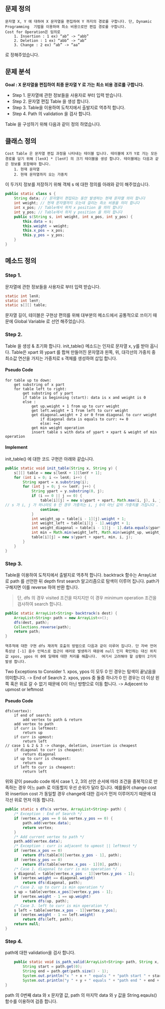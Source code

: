 ## 문제 정의
	문자열 X, Y 에 대하여 X 문자열을 편집하여 Y 까지의 경로를 구합니다. 단, Dynamic Programming  기법을 이용하여 최소 비용으로만 편집 경로를 구합니다. 
	Cost for Operation은 임의로 
		1. Insertion : 1 ex) “ab” -> “abb” 
		2. Deletion : 1 ex) “abb” -> “ab”  
		3. Change : 2 ex) “ab” -> “aa” 
로 정해주었습니다.
## 문제 분석
**Goal :  X 문자열을 편집하여 최종 문자열 Y 로 가는  최소 비용 경로를 구합니다.**
* Step 1. 문자열에 관한 정보들을 사용자로 부터 입력 받습니다. 
* Step 2. 문자열 편집 Table 을 생성 합니다. 
* Step 3. Table을 이용하여 도착지에서 출발지로 역추적 합니다.
* Step 4. Path 의 validation 을 검사 합니다. 

Table 을 구성하기 위해 다음과 같이 정의 하였습니다. 
## 클래스 정의
    Cost Table 은 문자열 편집 과정을 나타내는 테이블 입니다. 테이블에 X가 Y로 가는 모든 경로를 담기 위해 [lenX] * [lenY] 의 크기 테이블을 생성 합니다. 테이블에는 다음과 같은 정보를 포함해야 합니다.
		1. 현재 문자열
		2. 현재 문자열까지 오는 가중치
이 두가지 정보를 저장하기 위해 객체 s 에 대한 정의를 아래와 같이 해주었습니다. 

```JAVA 
public static class s {
    String data; // 문자열이 편집되는 동안 발생하는 현재 문자열 의미 합니다
    int weight; // 현재 문자열까지 오는데 걸리는 최소 비용을 의미 합니다
    int x_pos; // Table에서 위치 x position 을 의미 합니다
    int y_pos; // Table에서 위치 y position 을 의미 합니다 
    public s(String s, int weight, int x_pos, int y_pos) {
        this.data = s;
        this.weight = weight;
        this.x_pos = x_pos;
        this.y_pos = y_pos;
    }
}
```
## 메소드 정의
### Step 1. 
문자열에 관한 정보들을 사용자로 부터 입력 받습니다.  
```JAVA
static int lenX;
static int lenY;
static s[][] table;
```
문자열 길이, 테이블은 구현상 편의를 위해 대부분의 메소드에서 공통적으로 쓰이기 때문에 Global Variable 로 선언 해주었습니다. 
### Step 2. 
Table 을 생성 & 초기화 합니다.
init_table() 메소드는 인자로 문자열 x, y를 받아 옵니다. 
Table은 xpart 와 ypart 를 합쳐 만들어진 문자열과 왼쪽, 위, 대각선의 가중치 중 최소값 연산을 가지는 가중치로 s 객체를 생성하여 삽입 합니다. 
#### Pseudo Code 
```
for table up to down:
	get substring of x part
	for table left to right:
		get substring of y part
		if table is beginning (start): data is x and weight is 0
		else :
			get up.weight + 1 from up to curr weight 
			get left.weight + 1 from left to curr weight
			get diagonal.weight + 2 or 0 from diagonal to curr weight
				if diagonal data is equals to curr: += 0 
				else: +=2 
			get min weight operation
			insert table s with data of ypart + xpart & weight of min operation 
```
#### Implement
 init_table() 에 대한 코드  구현은 아래와 같습니다. 
```JAVA
public static void init_table(String x, String y) {
    s[][] table = new s[lenX + 1][lenY + 1];
    for (int i = 0; i <= lenX; i++) {
        String xpart = x.substring(i);
        for (int j = 0; j <= lenY; j++) {
            String ypart = y.substring(0, j);
            if (i == 0 || j == 0) {
                table[i][j] = new s(ypart + xpart, Math.max(i, j), i, j);
// s 가 i, j 가 하나라도 0 인 경우 가중치는 i, j 0이 아닌 값의 가중치를 가집니다 . 둘 다 0인 경우는 0 이 됩니다.  
                continue;
            }
            int weight_up = table[i - 1][j].weight + 1;
            int weight_left = table[i][j - 1].weight + 1;
            int weight_diagonal = table[i - 1][j - 1].data.equals(ypart + xpart) ? table[i - 1][j - 1].weight : table[i - 1][j - 1].weight + 2;
            int min = Math.min(weight_left, Math.min(weight_up, weight_diagonal));
            table[i][j] = new s(ypart + xpart, min, i, j);
        }
    }
}
```

### Step 3. 
Table을 이용하여 도착지에서 출발지로 역추적 합니다.
backtrack 함수는 ArrayList 로 path 를 선언한 뒤 depth first search 알고리즘으로 탐색이 이루어 집니다.  path가 구해지면 이를 reverse 하여 반환 합니다. 
> 단, dfs 의 경우 visited 조건을 따지지만 이 경우 minimum operation 조건을 검사하여 search 합니다.   
```JAVA
public static ArrayList<String> backtrack(s dest) {
    ArrayList<String> path = new ArrayList<>();
    dfs(dest, path);
    Collections.reverse(path);
    return path;
}
```
	역추적에 대한 구현 dfs 재귀적 호출의 방법으로 다음과 같이 이루어 집니다. 단 자바 언어 특성상 [-1] 음수 인덱스로 접근이 에러로 발생하기 때문에 null 인지 확인하는 대신 위치 값 xpos, ypos 이 0에 일때에 대한 처리를 해줍니다.  여기서 고려해야 할 상황이 2가지 발생 합니다. 
Two Exceptions to Consider 
	1. xpos, ypos 이 모두 0 인 경우는 탐색이 끝났음을 의미합니다. -> End of Search 
	2. xpos, ypos 중 둘중 하나가 0 인 경우는 더 이상 왼쪽 혹은 위로 갈 수 없기 때문에 0이 아닌 방향으로 이동 합니다.  -> Adjecent to upmost or leftmost 

#### Pseudo Code 
```
dfs(vertex):
	if end of search:
		add vertex to path & return
	add vertex to path
	if curr is leftmost:
		return up
	if curr is upmost:
		return left
// case 1 & 2 & 3 -> change, deletion, insertion is cheapest 
	if diagonal to curr is cheapest:
		return diagonal
	if up to curr is cheapest:
		return up
	if left to curr is cheapest:
		return left
```
위와 같이 pseudo code 에서 case 1, 2, 3의 선언 순서에 따라 조건을 중복적으로 만족하는 경우 어느 path 로 이동할지 우선 순위가 달라 집니다. 예를들어 
change cost 와 insertion cost 가 동일할 경우 change에 대한 검사가 먼저 이루어지기 때문에 대각선 위로 먼저 이동 합니다. 

```JAVA
public static s dfs(s vertex, ArrayList<String> path) {
	/* Exception : End of Search */
    if (vertex.x_pos == 0 && vertex.y_pos == 0) {
        path.add(vertex.data);
        return vertex;
    }
	/* Add current vertex to path */
    path.add(vertex.data);
	/* Exception : curr is adjacent to upmost || leftmost */
    if (vertex.x_pos == 0)
        return dfs(table[0][vertex.y_pos - 1], path);
    if (vertex.y_pos == 0)
        return dfs(table[vertex.x_pos - 1][0], path);
	/* Case 1. diagonal to curr is min operation */
    s diagonal = table[vertex.x_pos - 1][vertex.y_pos - 1];
    if (vertex.weight == diagonal.weight)
        return dfs(diagonal, path);
	/* Case 2. up to curr is min operation */
    s up = table[vertex.x_pos][vertex.y_pos - 1];
    if (vertex.weight - 1 == up.weight)
        return dfs(up, path);
	/* Case 3. left to curr is min operation */
    s left = table[vertex.x_pos - 1][vertex.y_pos];
    if (vertex.weight - 1 == left.weight)
        return dfs(left, path);
    return null;
}
```

### Step 4.
 path에 대한 validation을 검사 합니다. 
```JAVA 
    public static void is_path_valid(ArrayList<String> path, String x, String y) {
        String start = path.get(0);
        String end = path.get(path.size() - 1);
        System.out.println("x " + x + " equals " + "path start " + start + " : " + x.equals(start));
        System.out.println("y " + y + " equals " + "path end " + end + " : " + y.equals(end));
}
``` 
path 의 0번째 data 와 x 문자열 값, path 의 마지막 data 와 y 값을 String.eqauls() 함수를 이용하여 검증 합니다. 
